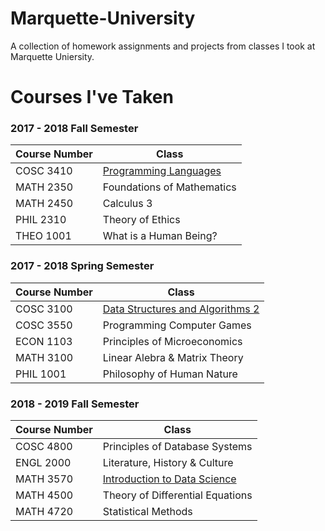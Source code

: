 # Marquette-University
A collection of homework assignments and projects from classes I took at Marquette Uniersity.

# Courses I've Taken 

### 2017 - 2018 Fall Semester
Course Number |  Class                     
--------------|--------------------------------
 COSC 3410   | [Programming Languages](https://github.com/Jl5her/Marquette-University/tree/master/Programming%20Languages)      
 MATH 2350   | Foundations of Mathematics 
 MATH 2450   | Calculus 3                 
 PHIL 2310   | Theory of Ethics           
 THEO 1001   | What is a Human Being?     

### 2017 - 2018 Spring Semester

Course Number | Class
--------------|---------------
COSC 3100     | [Data Structures and Algorithms 2](https://github.com/Jl5her/Marquette-University/tree/master/Data%20Structures%20%26%20Algorithms%202)
COSC 3550     | Programming Computer Games
ECON 1103     | Principles of Microeconomics
MATH 3100     | Linear Alebra & Matrix Theory 
PHIL 1001     | Philosophy of Human Nature 

### 2018 - 2019 Fall Semester

Course Number | Class
--------------|------------
COSC 4800     | Principles of Database Systems
ENGL 2000     | Literature, History & Culture 
MATH 3570     | [Introduction to Data Science](https://github.com/Jl5her/Marquette-University/tree/master/Intro%20to%20Data%20Science)
MATH 4500     | Theory of Differential Equations
MATH 4720     | Statistical Methods
